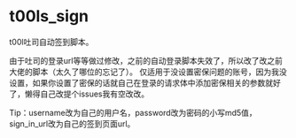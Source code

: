 # t00ls_sign
t00l吐司自动签到脚本。

由于吐司的登录url等等做过修改，之前的自动登录脚本失效了，所以改了改之前大佬的脚本（太久了哪位的忘记了）。
仅适用于没设置密保问题的账号，因为我没设置，如果你设置了密保的话就自己在登录的请求体中添加密保相关的参数就好了，懒得自己改提个issues我有空改改。

Tip：username改为自己的用户名，password改为密码的小写md5值，sign_in_url改为自己的签到页面url。
